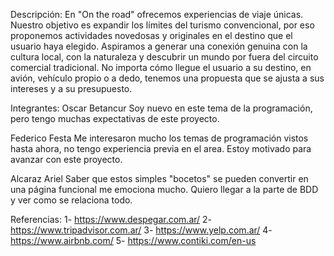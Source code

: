 Descripción:
En "On the road" ofrecemos experiencias de viaje únicas. Nuestro objetivo es expandir los límites del turismo convencional, por eso proponemos actividades novedosas y originales en el destino que el usuario haya elegido. Aspiramos a generar una conexión genuina con la cultura local, con la naturaleza y descubrir un mundo por fuera del circuito comercial tradicional. No importa cómo llegue el usuario a su destino, en avión, vehículo propio o a dedo, tenemos una propuesta que se ajusta a sus intereses y a su presupuesto.

Integrantes:
Oscar Betancur
Soy nuevo en este tema de la programación, pero tengo muchas expectativas de este proyecto.

Federico Festa
Me interesaron mucho los temas de programación vistos hasta ahora, no tengo experiencia previa en el area. Estoy motivado para avanzar con este proyecto.

Alcaraz Ariel
Saber que estos simples "bocetos" se pueden convertir en una página funcional me emociona mucho. Quiero llegar a la parte de BDD y ver como se relaciona todo.

Referencias:
1- https://www.despegar.com.ar/
2- https://www.tripadvisor.com.ar/
3- https://www.yelp.com.ar/
4- https://www.airbnb.com/
5- https://www.contiki.com/en-us
















